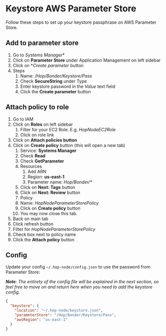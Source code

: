 # Keystore AWS Parameter Store

Follow these steps to set up your keystore passphrase on AWS Parameter Store.

## Add to parameter store

1. Go to _Systems Manager_\*
2. Click on **Parameter Store** under Application Management on left sidebar
3. Click on \*_Create parameter_ button
4. Steps
   1. Name: _/Hop/Bonder/Keystore/Pass_
   2. Check **SecureString** under Type
   3. Enter keystore password in the _Value_ text field
   4. Click the **Create parameter** button

## Attach policy to role

1. Go to IAM
2. Click on **Roles** on left sidebar
   1. Filter for your EC2 Role. E.g. _HopNodeEC2Role_
   2. Click on role link
3. Click on **Attach policies button**
4. Click on **Create policy** button (this will open a new tab)
   1. Service: **Systems Manager**
   2. Check **Read**
   3. Check **GetParameter**
   4. Resources
      1. Add ARN
      2. Region: **us-east-1**
      3. Parameter name: _Hop/Bonder/\*_
   5. Click on **Next: Tags** button
   6. Click on **Next: Review** button
   7. Policy
   8. Name: _HopNodeParameterStorePolicy_
   9. Click on **Create policy** button
   10. You may now close this tab.
5. Back on main tab
6. Click refresh button
7. Filter for _HopNodeParameterStorePolicy_
8. Check box next to policy name
9. Click the **Attach policy** button

## Config

Update your config `~/.hop-node/config.json` to use the password from Parameter Store:

_**Note**: The entirety of the config file will be explained in the next section, so feel free to move on and return here when you need to add the keystore config._

```json
{
  "keystore": {
    "location": "~/.hop-node/keystore.json",
    "parameterStore": "/Hop/Bonder/Keystore/Pass",
    "awsRegion": "us-east-1"
  }
}
```
